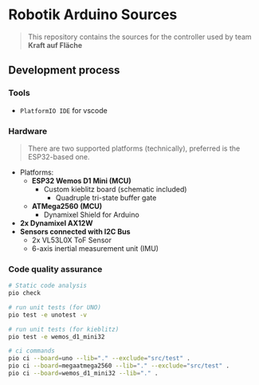 # Robotik Arduino Sources

> This repository contains the sources for the controller used by team __Kraft auf Fläche__

## Development process

### Tools

- `PlatformIO IDE` for vscode

### Hardware 

> There are two supported platforms (technically), preferred is the ESP32-based one.
- Platforms:
    - __ESP32 Wemos D1 Mini (MCU)__
        - Custom kieblitz board (schematic included)
            - Quadruple tri-state buffer gate
    - __ATMega2560 (MCU)__
        - Dynamixel Shield for Arduino
- __2x Dynamixel AX12W__
- __Sensors connected with I2C Bus__
    - 2x VL53L0X ToF Sensor
    - 6-axis inertial measurement unit (IMU)


### Code quality assurance

```bash
# Static code analysis
pio check

# run unit tests (for UNO)
pio test -e unotest -v

# run unit tests (for kieblitz)
pio test -e wemos_d1_mini32

# ci commands
pio ci --board=uno --lib="." --exclude="src/test" .
pio ci --board=megaatmega2560 --lib="." --exclude="src/test" .
pio ci --board=wemos_d1_mini32 --lib="." .
```
